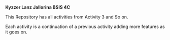 **Kyzzer Lanz Jallorina BSIS 4C**

This Repository has all activities from Activity 3 and So on.

Each activity is a continuation of a previous activity adding more features as it goes on.
